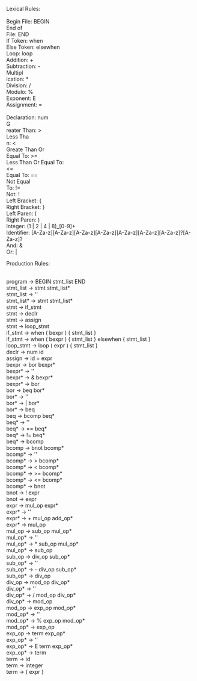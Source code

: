 Lexical Rules: <br />
 <br />Begin File: BEGIN <br />
End of  <br />File: END <br />
If Token: when <br />
Else Token: elsewhen  <br />
Loop: loop <br />
Addition: + <br />
Subtraction: - <br />
Multipl <br />ication: * <br />
Division: / <br />
Modulo: % <br /> 
Exponent: E <br />
Assignment: = <br /> <br />
Declaration: num <br />
G <br />reater Than: > <br />
Less Tha <br />n: < <br />
Greate Than Or  <br />Equal To: >= <br />
Less Than Or Equal To: <br /> <= <br />
Equal To: == <br />
Not Equal <br /> To: != <br />
Not: ! <br />
Left Bracket: { <br />
Right Bracket: } <br />
Left Paren: ( <br />
Right Paren: ) <br />
Integer: (1 | 2 | 4 | 8)_[0-9]+ <br />
Identifier: [A-Za-z][A-Za-z][A-Za-z][A-Za-z][A-Za-z][A-Za-z][A-Za-z]?[A-Za-z]? <br />
And: & <br />
Or: | <br />

Production Rules: <br /> <br />

program -> BEGIN stmt_list END <br />
stmt_list -> stmt stmt_list* <br />
stmt_list -> ''  <br />
stmt_list* -> stmt stmt_list* <br />
stmt -> if_stmt <br />
stmt -> declr <br />
stmt -> assign <br />
stmt -> loop_stmt <br />
if_stmt -> when ( bexpr ) { stmt_list } <br />
if_stmt -> when ( bexpr ) { stmt_list } elsewhen { stmt_list } <br />
loop_stmt -> loop ( expr ) { stmt_list } <br />
declr -> num id <br />
assign -> id = expr <br />
bexpr -> bor bexpr* <br />
bexpr* -> '' <br />
bexpr* -> & bexpr* <br />
bexpr* -> bor <br />
bor -> beq bor* <br />
bor* -> '' <br />
bor* -> | bor* <br />
bor* -> beq <br />
beq -> bcomp beq* <br />
beq* -> '' <br />
beq* -> == beq* <br />
beq* -> != beq* <br />
beq* -> bcomp <br />
bcomp -> bnot bcomp* <br />
bcomp* -> '' <br />
bcomp* -> > bcomp* <br />
bcomp* -> < bcomp* <br />
bcomp* -> >= bcomp* <br />
bcomp* -> <= bcomp* <br />
bcomp* -> bnot <br />
bnot -> ! expr <br />
bnot -> expr <br />
expr -> mul_op expr* <br />
expr* -> '' <br />
expr* -> + mul_op add_op* <br />
expr* -> mul_op <br />
mul_op -> sub_op mul_op* <br />
mul_op* -> '' <br />
mul_op* -> * sub_op mul_op* <br />
mul_op* -> sub_op <br />
sub_op -> div_op sub_op* <br />
sub_op* -> '' <br />
sub_op* -> - div_op sub_op* <br />
sub_op* -> div_op <br />
div_op -> mod_op div_op* <br />
div_op* -> '' <br />
div_op* -> / mod_op div_op* <br />
div_op* -> mod_op <br />
mod_op -> exp_op mod_op* <br />
mod_op* -> '' <br />
mod_op* -> % exp_op mod_op* <br />
mod_op* -> exp_op <br />
exp_op -> term exp_op* <br />
exp_op* -> '' <br />
exp_op* -> E term exp_op* <br />
exp_op* -> term <br />
term -> id <br />
term -> integer <br />
term -> ( expr ) <br />
